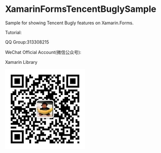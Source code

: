 # XamarinFormsTencentBuglySample
Sample for showing Tencent Bugly features on Xamarin.Forms.

Tutorial:


QQ Group:313308215

WeChat Official Account(微信公众号):

Xamarin Library

<img src="https://raw.githubusercontent.com/jingliancui/XamarinFormsTencentBuglySample/master/Images/wechatqrcode.jpg"/>
